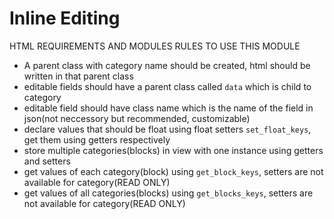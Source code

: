 # Inline Editing
 HTML REQUIREMENTS AND MODULES RULES TO USE THIS MODULE
 *  A parent class with category name should be created, html should be written in that parent class
 *  editable fields should have a parent class called `data` which is child to category
 *  editable field should have class name which is the name of the field in json(not neccessory but recommended, customizable)
 *  declare values that should be float using float setters `set_float_keys`, get them using getters respectively
 *  store multiple categories(blocks) in view with one instance using getters and setters
 *  get values of each category(block) using `get_block_keys`, setters are not available for category(READ ONLY)
 *  get values of all categories(blocks) using `get_blocks_keys`, setters are not available for category(READ ONLY)
